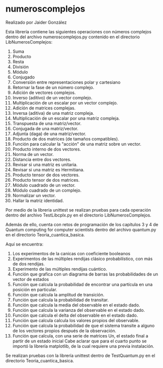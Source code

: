 # numeroscomplejos
Realizado por Jaider González

Esta librería contiene las siguientes operaciones con números complejos dentro del archivo numeroscomplejos.py contenido en el directorio LibNumerosComplejos:
1. Suma
2. Producto
3. Resta
4. División
5. Módulo
6. Conjugado
7. Conversión entre representaciones polar y cartesiano
8. Retornar la fase de un número complejo.
9. Adición de vectores complejos.
10. Inverso (aditivo) de un vector complejo.
11. Multiplicación de un escalar por un vector complejo.
12. Adición de matrices complejas.
13. Inversa (aditiva) de una matriz compleja.
14. Multiplicación de un escalar por una matriz compleja.
15. Transpuesta de una matriz/vector.
17. Conjugada de una matriz/vector.
18. Adjunta (daga) de una matriz/vector.
19. Producto de dos matrices (de tamaños compatibles).
20. Función para calcular la "acción" de una matriz sobre un vector.
21. Producto interno de dos vectores.
22. Norma de un vector.
23. Distancia entre dos vectores.
24. Revisar si una matriz es unitaria.
25. Revisar si una matriz es Hermitiana.
26. Producto tensor de dos vectores.
27. Producto tensor de dos matrices.
28. Módulo cuadrado de un vector.
29. Módulo cuadrado de un complejo.
30. Normalizar un vector.
31. Hallar la matriz identidad.

Por medio de la libreria unittest se realizan pruebas para cada operación dentro del archivo TestLibcplx.py en el directorio LibNumerosComplejos.

Además de ello, cuenta con retos de programación de los capítulos 3 y 4 de Quantum computing for computer scientists dentro del archivo quantum.py en el directorio Teoria_cuantica_basica.

Aquí se encuentra:
1. Los experimentos de la canicas con coeficiente booleanos
2. Experimentos de las múltiples rendijas clásico probabilístico, con más de dos rendijas.
3. Experimento de las múltiples rendijas cuántico.
4. Función que grafica con un diagrama de barras las probabilidades de un vector de estados
5. Función que calcula la probabilidad de encontrar una partícula en una posición en particular.
6. Función que calcula la amplitud de transición.
7. Función que calcula la probabilidad de transitar.
8. Función que calcula la media del observable en el estado dado.
9. Función que calcula la varianza del observable en el estado dado.
10. Función que calcula el delta del observable en el estado dado.
11. Función que calcula calcula los valores propios del observable.
12. Función que calcula la probabilidad de que el sistema transite a alguno de los vectores propios después de la observación.
13. Función que calcula, con una serie de matrices Un, el estado final a partir de un estado inicial
Cabe aclarar que para el cuarto punto se importó la librería matplotlib, de la cual requiere una previa instalación.


Se realizan pruebas con la librería unittest dentro de TestQuantum.py en el directorio Teoria_cuantica_basica. 
